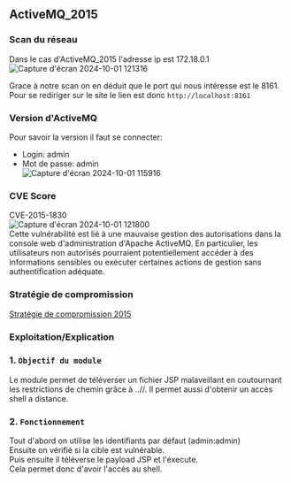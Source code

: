 ## ActiveMQ_2015

### Scan du réseau
Dans le cas d'ActiveMQ_2015 l'adresse ip est 172.18.0.1
![Capture d'écran 2024-10-01 121316](https://github.com/user-attachments/assets/8d40d00b-0967-452f-8e6e-0fdf3dcc81e7)

Grace à notre scan on en déduit que le port qui nous intéresse est le 8161.
Pour se rediriger sur le site le lien est donc `http://localhost:8161`

### Version d'ActiveMQ 
Pour savoir la version il faut se connecter:  
- Login: admin
- Mot de passe: admin  
![Capture d'écran 2024-10-01 115916](https://github.com/user-attachments/assets/1cc0ec1d-9c63-4438-8c34-dd006a92ac7b)

### CVE Score
CVE-2015-1830  
![Capture d'écran 2024-10-01 121800](https://github.com/user-attachments/assets/0566d3f7-64a6-470f-9ca1-1b5049191008)  
Cette vulnérabilité est lié à une mauvaise gestion des autorisations dans la console web d'administration d'Apache ActiveMQ. En particulier, les utilisateurs non autorisés pourraient potentiellement accéder à des informations sensibles ou exécuter certaines actions de gestion sans authentification adéquate.

### Stratégie de compromission
[Stratégie de compromission 2015](stratégie_compromission_2015.rb)   

### Exploitation/Explication  
### 1. `Objectif du module`  
Le module permet de téléverser un fichier JSP malaveillant en coutournant les restrictions de chemin grâce à ..//.  Il permet aussi d'obtenir un accès shell a distance.

### 2. `Fonctionnement`
Tout d'abord on utilise les identifiants par défaut (admin:admin)   
Ensuite on vérifié si la cible est vulnérable.   
Puis ensuite il téléverse le payload JSP et l'éxecute.   
Cela permet donc d'avoir l'accès au shell.  

